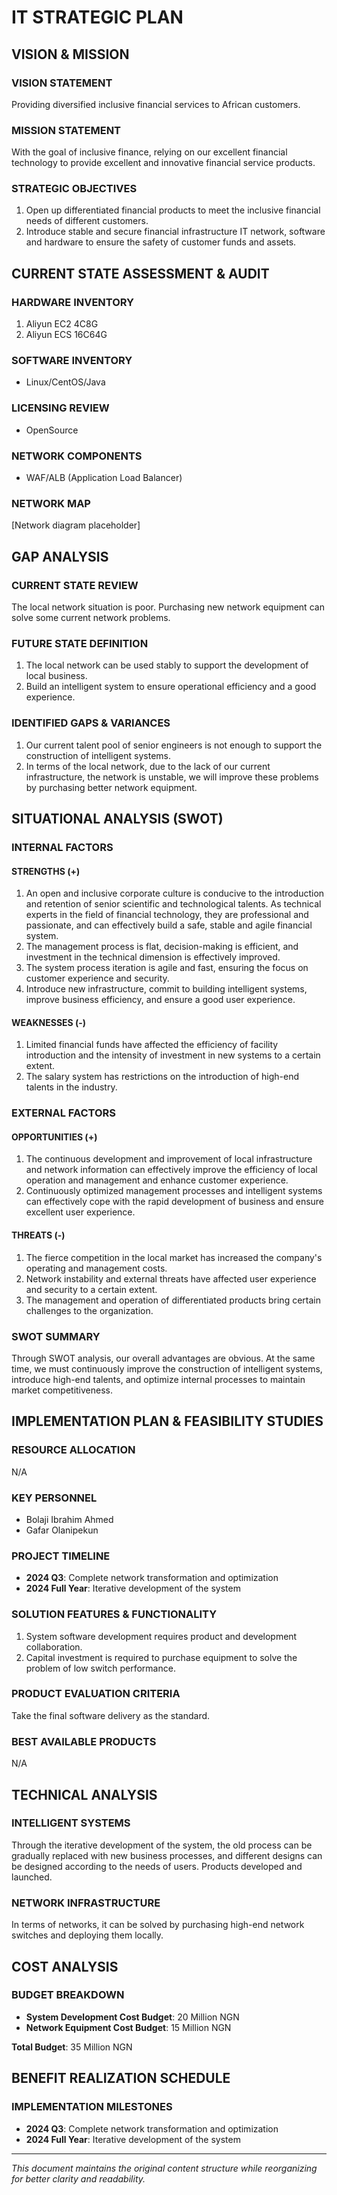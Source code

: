 # IT STRATEGIC PLAN

## VISION & MISSION

### VISION STATEMENT
Providing diversified inclusive financial services to African customers.

### MISSION STATEMENT
With the goal of inclusive finance, relying on our excellent financial technology to provide excellent and innovative financial service products.

### STRATEGIC OBJECTIVES
1. Open up differentiated financial products to meet the inclusive financial needs of different customers.
2. Introduce stable and secure financial infrastructure IT network, software and hardware to ensure the safety of customer funds and assets.

## CURRENT STATE ASSESSMENT & AUDIT

### HARDWARE INVENTORY
1. Aliyun EC2 4C8G
2. Aliyun ECS 16C64G

### SOFTWARE INVENTORY
- Linux/CentOS/Java

### LICENSING REVIEW
- OpenSource

### NETWORK COMPONENTS
- WAF/ALB (Application Load Balancer)

### NETWORK MAP
[Network diagram placeholder]

## GAP ANALYSIS

### CURRENT STATE REVIEW
The local network situation is poor. Purchasing new network equipment can solve some current network problems.

### FUTURE STATE DEFINITION
1. The local network can be used stably to support the development of local business.
2. Build an intelligent system to ensure operational efficiency and a good experience.

### IDENTIFIED GAPS & VARIANCES
1. Our current talent pool of senior engineers is not enough to support the construction of intelligent systems.
2. In terms of the local network, due to the lack of our current infrastructure, the network is unstable, we will improve these problems by purchasing better network equipment.

## SITUATIONAL ANALYSIS (SWOT)

### INTERNAL FACTORS

#### STRENGTHS (+)
1. An open and inclusive corporate culture is conducive to the introduction and retention of senior scientific and technological talents. As technical experts in the field of financial technology, they are professional and passionate, and can effectively build a safe, stable and agile financial system.
2. The management process is flat, decision-making is efficient, and investment in the technical dimension is effectively improved.
3. The system process iteration is agile and fast, ensuring the focus on customer experience and security.
4. Introduce new infrastructure, commit to building intelligent systems, improve business efficiency, and ensure a good user experience.

#### WEAKNESSES (-)
1. Limited financial funds have affected the efficiency of facility introduction and the intensity of investment in new systems to a certain extent.
2. The salary system has restrictions on the introduction of high-end talents in the industry.

### EXTERNAL FACTORS

#### OPPORTUNITIES (+)
1. The continuous development and improvement of local infrastructure and network information can effectively improve the efficiency of local operation and management and enhance customer experience.
2. Continuously optimized management processes and intelligent systems can effectively cope with the rapid development of business and ensure excellent user experience.

#### THREATS (-)
1. The fierce competition in the local market has increased the company's operating and management costs.
2. Network instability and external threats have affected user experience and security to a certain extent.
3. The management and operation of differentiated products bring certain challenges to the organization.

### SWOT SUMMARY
Through SWOT analysis, our overall advantages are obvious. At the same time, we must continuously improve the construction of intelligent systems, introduce high-end talents, and optimize internal processes to maintain market competitiveness.

## IMPLEMENTATION PLAN & FEASIBILITY STUDIES

### RESOURCE ALLOCATION
N/A

### KEY PERSONNEL
- Bolaji Ibrahim Ahmed
- Gafar Olanipekun

### PROJECT TIMELINE
- **2024 Q3**: Complete network transformation and optimization
- **2024 Full Year**: Iterative development of the system

### SOLUTION FEATURES & FUNCTIONALITY
1. System software development requires product and development collaboration.
2. Capital investment is required to purchase equipment to solve the problem of low switch performance.

### PRODUCT EVALUATION CRITERIA
Take the final software delivery as the standard.

### BEST AVAILABLE PRODUCTS
N/A

## TECHNICAL ANALYSIS

### INTELLIGENT SYSTEMS
Through the iterative development of the system, the old process can be gradually replaced with new business processes, and different designs can be designed according to the needs of users. Products developed and launched.

### NETWORK INFRASTRUCTURE
In terms of networks, it can be solved by purchasing high-end network switches and deploying them locally.

## COST ANALYSIS

### BUDGET BREAKDOWN
- **System Development Cost Budget**: 20 Million NGN
- **Network Equipment Cost Budget**: 15 Million NGN

**Total Budget**: 35 Million NGN

## BENEFIT REALIZATION SCHEDULE

### IMPLEMENTATION MILESTONES
- **2024 Q3**: Complete network transformation and optimization
- **2024 Full Year**: Iterative development of the system

---

*This document maintains the original content structure while reorganizing for better clarity and readability.*
